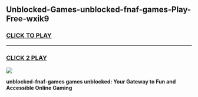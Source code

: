 
## Unblocked-Games-unblocked-fnaf-games-Play-Free-wxik9
<h3>
<a href="https://premium76.site?title=unblocked-fnaf-games&ref=18A1">CLICK TO PLAY</a></h3>
<hr>

<h3>
<a href="https://premium76.site?title=unblocked-fnaf-games&ref=18A1">CLICK 2 PLAY</a>
  
</h3>

<a href="https://premium76.site?title=unblocked-fnaf-games&ref=18A1"><img src="https://clearcache.store/games.png"></a>


**unblocked-fnaf-games games unblocked: Your Gateway to Fun and Accessible Online Gaming**
